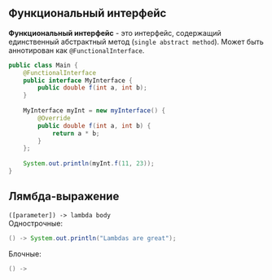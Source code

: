 ## Функциональный интерфейс
**Функциональный интерфейс** - это интерфейс, содержащий единственный абстрактный метод (`single abstract method`). Может быть аннотирован как `@FunctionalInterface`.
```java
public class Main {
	@FunctionalInterface
	public interface MyInterface {
		public double f(int a, int b);
	}
	
	MyInterface myInt = new myInterface() {
		@Override
		public double f(int a, int b) {
			return a * b;
		}
	};
	
	System.out.println(myInt.f(11, 23));
}
```
## Лямбда-выражение
`([parameter]) -> lambda body`  
Однострочные:
```java
() -> System.out.println("Lambdas are great");
```
Блочные:
```java
() ->
```